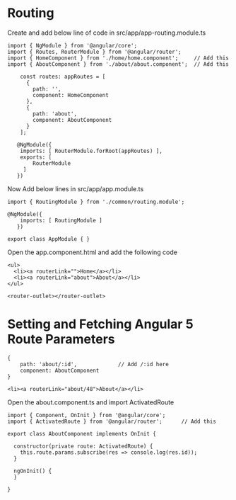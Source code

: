 
# Routing

Create and add below line of code in src/app/app-routing.module.ts

    import { NgModule } from '@angular/core';
    import { Routes, RouterModule } from '@angular/router';
    import { HomeComponent } from './home/home.component';     // Add this
    import { AboutComponent } from './about/about.component';  // Add this

        const routes: appRoutes = [
          {
            path: '',
            component: HomeComponent
          },
          {
            path: 'about',
            component: AboutComponent
          }
        ];
    
       @NgModule({
        imports: [ RouterModule.forRoot(appRoutes) ],
        exports: [
            RouterModule
         ]
       }) 
       
Now Add below lines in src/app/app.module.ts
 
    import { RoutingModule } from './common/routing.module';
    
    @NgModule({
        imports: [ RoutingModule ]
       }) 
    
    export class AppModule { }
    
Open the app.component.html and add the following code

    <ul>
      <li><a routerLink="">Home</a></li>
      <li><a routerLink="about">About</a></li>
    </ul>

    <router-outlet></router-outlet>
    
# Setting and Fetching Angular 5 Route Parameters

    {
        path: 'about/:id',             // Add /:id here
        component: AboutComponent
    }
    
    <li><a routerLink="about/48">About</a></li>
    
Open the about.component.ts and import ActivatedRoute

    import { Component, OnInit } from '@angular/core';
    import { ActivatedRoute } from '@angular/router';      // Add this
    
    export class AboutComponent implements OnInit {
  
      constructor(private route: ActivatedRoute) { 
        this.route.params.subscribe(res => console.log(res.id));
      }

      ngOnInit() {
      }

    }


    
    

